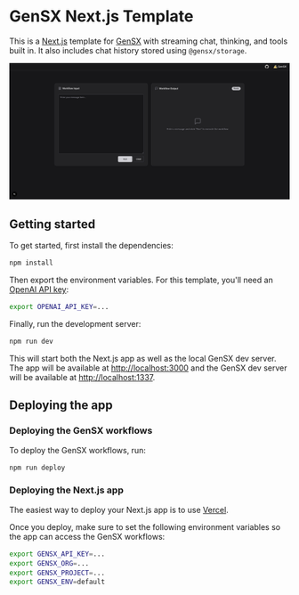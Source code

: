 # GenSX Next.js Template

This is a [Next.js](https://nextjs.org) template for [GenSX](https://gensx.com) with streaming chat, thinking, and tools built in. It also includes chat history stored using `@gensx/storage`.

![Template UX Screenshot](./public/template-ux.png)

## Getting started

To get started, first install the dependencies:

```bash
npm install
```

Then export the environment variables. For this template, you'll need an [OpenAI API key](https://platform.openai.com):

```bash
export OPENAI_API_KEY=...
```

Finally, run the development server:

```bash
npm run dev
```

This will start both the Next.js app as well as the local GenSX dev server. The app will be available at [http://localhost:3000](http://localhost:3000) and the GenSX dev server will be available at [http://localhost:1337](http://localhost:1337/swagger-ui).

## Deploying the app

### Deploying the GenSX workflows

To deploy the GenSX workflows, run:

```bash
npm run deploy
```

### Deploying the Next.js app

The easiest way to deploy your Next.js app is to use [Vercel](https://vercel.com/new?utm_medium=default-template&filter=next.js&utm_source=create-next-app&utm_campaign=create-next-app-readme).

Once you deploy, make sure to set the following environment variables so the app can access the GenSX workflows:

```bash
export GENSX_API_KEY=...
export GENSX_ORG=...
export GENSX_PROJECT=...
export GENSX_ENV=default
```
